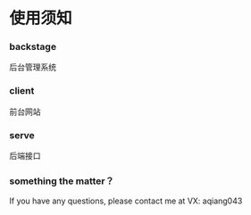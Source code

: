 # 使用须知

### backstage
后台管理系统

### client
前台网站

### serve
后端接口

### something the matter？
If you have any questions, please contact me at VX: aqiang043
